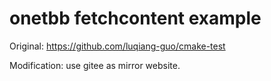 # onetbb fetchcontent example

Original: https://github.com/luqiang-guo/cmake-test

Modification: use gitee as mirror website.

